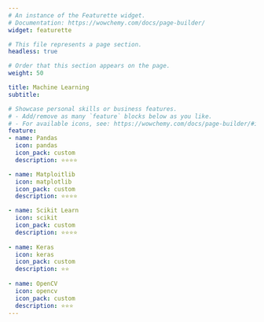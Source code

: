 ```yaml
---
# An instance of the Featurette widget.
# Documentation: https://wowchemy.com/docs/page-builder/
widget: featurette

# This file represents a page section.
headless: true

# Order that this section appears on the page.
weight: 50

title: Machine Learning
subtitle:

# Showcase personal skills or business features.
# - Add/remove as many `feature` blocks below as you like.
# - For available icons, see: https://wowchemy.com/docs/page-builder/#icons
feature:
- name: Pandas
  icon: pandas
  icon_pack: custom
  description: ⭐⭐⭐⭐

- name: Matploitlib
  icon: matplotlib
  icon_pack: custom
  description: ⭐⭐⭐⭐

- name: Scikit Learn
  icon: scikit
  icon_pack: custom
  description: ⭐⭐⭐⭐
  
- name: Keras
  icon: keras
  icon_pack: custom
  description: ⭐⭐
  
- name: OpenCV
  icon: opencv
  icon_pack: custom
  description: ⭐⭐⭐
---
```

